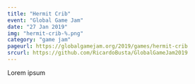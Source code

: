 ```yaml
---
title: "Hermit Crib"
event: "Global Game Jam"
date: "27 Jan 2019"
img: "hermit-crib-%.png"
category: "game jam"
pageurl: https://globalgamejam.org/2019/games/hermit-crib
srcurl: https://github.com/RicardoBusta/GlobalGameJam2019
---
```

Lorem ipsum